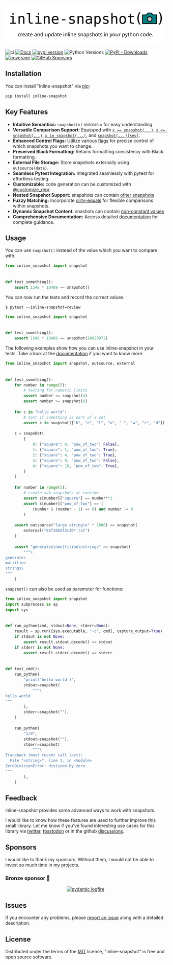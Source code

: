 <!-- -8<- [start:Header] -->

<p align="center">
  <a href="https://15r10nk.github.io/inline-snapshot/latest/">
    <img src="docs/assets/logo.svg" width="500" alt="inline-snapshot">
  </a>
</p>

![ci](https://github.com/15r10nk/inline-snapshot/actions/workflows/ci.yml/badge.svg?branch=main)
[![Docs](https://img.shields.io/badge/docs-mkdocs-green)](https://15r10nk.github.io/inline-snapshot/latest/)
[![pypi version](https://img.shields.io/pypi/v/inline-snapshot.svg)](https://pypi.org/project/inline-snapshot/)
![Python Versions](https://img.shields.io/pypi/pyversions/inline-snapshot)
[![PyPI - Downloads](https://img.shields.io/pypi/dw/inline-snapshot)](https://pypacktrends.com/?packages=inline-snapshot&time_range=2years)
[![coverage](https://img.shields.io/badge/coverage-100%25-blue)](https://15r10nk.github.io/inline-snapshot/latest/contributing/#coverage)
[![GitHub Sponsors](https://img.shields.io/github/sponsors/15r10nk)](https://github.com/sponsors/15r10nk)

<!-- -8<- [end:Header] -->

## Installation

You can install "inline-snapshot" via [pip](https://pypi.org/project/pip/):

``` bash
pip install inline-snapshot
```

## Key Features

- **Intuitive Semantics:** `snapshot(x)` mirrors `x` for easy understanding.
- **Versatile Comparison Support:** Equipped with
    [`x == snapshot(...)`](https://15r10nk.github.io/inline-snapshot/latest/eq_snapshot/),
    [`x <= snapshot(...)`](https://15r10nk.github.io/inline-snapshot/latest/cmp_snapshot/),
    [`x in snapshot(...)`](https://15r10nk.github.io/inline-snapshot/latest/in_snapshot/), and
    [`snapshot(...)[key]`](https://15r10nk.github.io/inline-snapshot/latest/getitem_snapshot/).
- **Enhanced Control Flags:** Utilize various [flags](https://15r10nk.github.io/inline-snapshot/latest/pytest/) for precise control of which snapshots you want to change.
- **Preserved Black Formatting:** Retains formatting consistency with Black formatting.
- **External File Storage:** Store snapshots externally using `outsource(data)`.
- **Seamless Pytest Integration:** Integrated seamlessly with pytest for effortless testing.
- **Customizable:** code generation can be customized with [@customize_repr](https://15r10nk.github.io/inline-snapshot/latest/customize_repr)
- **Nested Snapshot Support:** snapshots can contain [other snapshots](https://15r10nk.github.io/inline-snapshot/latest/eq_snapshot/#inner-snapshots)
- **Fuzzy Matching:** Incorporate [dirty-equals](https://15r10nk.github.io/inline-snapshot/latest/eq_snapshot/#dirty-equals) for flexible comparisons within snapshots.
- **Dynamic Snapshot Content:** snashots can contain [non-constant values](https://15r10nk.github.io/inline-snapshot/latest/eq_snapshot/#is)
- **Comprehensive Documentation:** Access detailed [documentation](https://15r10nk.github.io/inline-snapshot/latest) for complete guidance.


## Usage

You can use `snapshot()` instead of the value which you want to compare with.

<!-- inline-snapshot: first_block outcome-passed=1 outcome-errors=1 -->
``` python
from inline_snapshot import snapshot


def test_something():
    assert 1548 * 18489 == snapshot()
```

You can now run the tests and record the correct values.

```
$ pytest --inline-snapshot=review
```

<!-- inline-snapshot: create outcome-passed=1 outcome-errors=1 -->
``` python hl_lines="5"
from inline_snapshot import snapshot


def test_something():
    assert 1548 * 18489 == snapshot(28620972)
```

The following examples show how you can use inline-snapshot in your tests. Take a look at the
[documentation](https://15r10nk.github.io/inline-snapshot/latest) if you want to know more.

<!-- inline-snapshot: create fix trim first_block outcome-passed=1 -->
``` python
from inline_snapshot import snapshot, outsource, external


def test_something():
    for number in range(5):
        # testing for numeric limits
        assert number <= snapshot(4)
        assert number >= snapshot(0)

    for c in "hello world":
        # test if something is part of a set
        assert c in snapshot(["h", "e", "l", "o", " ", "w", "r", "d"])

    s = snapshot(
        {
            0: {"square": 0, "pow_of_two": False},
            1: {"square": 1, "pow_of_two": True},
            2: {"square": 4, "pow_of_two": True},
            3: {"square": 9, "pow_of_two": False},
            4: {"square": 16, "pow_of_two": True},
        }
    )

    for number in range(5):
        # create sub-snapshots at runtime
        assert s[number]["square"] == number**2
        assert s[number]["pow_of_two"] == (
            (number & (number - 1) == 0) and number != 0
        )

    assert outsource("large string\n" * 1000) == snapshot(
        external("8bf10bdf2c30*.txt")
    )

    assert "generates\nmultiline\nstrings" == snapshot(
        """\
generates
multiline
strings\
"""
    )
```


`snapshot()` can also be used as parameter for functions:

<!-- inline-snapshot: create fix trim first_block outcome-passed=1 -->
``` python
from inline_snapshot import snapshot
import subprocess as sp
import sys


def run_python(cmd, stdout=None, stderr=None):
    result = sp.run([sys.executable, "-c", cmd], capture_output=True)
    if stdout is not None:
        assert result.stdout.decode() == stdout
    if stderr is not None:
        assert result.stderr.decode() == stderr


def test_cmd():
    run_python(
        "print('hello world')",
        stdout=snapshot(
            """\
hello world
"""
        ),
        stderr=snapshot(""),
    )

    run_python(
        "1/0",
        stdout=snapshot(""),
        stderr=snapshot(
            """\
Traceback (most recent call last):
  File "<string>", line 1, in <module>
ZeroDivisionError: division by zero
"""
        ),
    )
```

<!-- -8<- [start:Feedback] -->
## Feedback

inline-snapshot provides some advanced ways to work with snapshots.

I would like to know how these features are used to further improve this small library.
Let me know if you've found interesting use cases for this library via [twitter](https://twitter.com/15r10nk), [fosstodon](https://fosstodon.org/deck/@15r10nk) or in the github [discussions](https://github.com/15r10nk/inline-snapshot/discussions/new?category=show-and-tell).

## Sponsors

I would like to thank my sponsors. Without them, I would not be able to invest so much time in my projects.

### Bronze sponsor 🥉

<p align="center">
  <a href="https://pydantic.dev/logfire">
    <img src="https://pydantic.dev/assets/for-external/pydantic_logfire_logo_endorsed_lithium_rgb.svg" alt="pydantic logfire" width="300"/>
  </a>
</p>

## Issues

If you encounter any problems, please [report an issue](https://github.com/15r10nk/inline-snapshot/issues) along with a detailed description.
<!-- -8<- [end:Feedback] -->

## License

Distributed under the terms of the [MIT](http://opensource.org/licenses/MIT) license, "inline-snapshot" is free and open source software.
